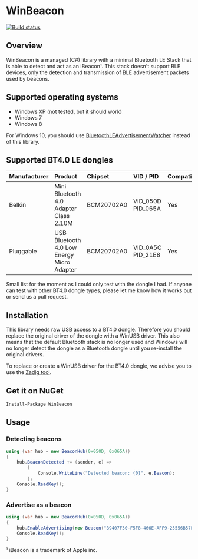 # WinBeacon

[![Build status](https://ci.appveyor.com/api/projects/status/qjr2y51nq77lihny/branch/master?svg=true)](https://ci.appveyor.com/project/huysentruitw/win-beacon/branch/master)

## Overview

WinBeacon is a managed (C#) library with a minimal Bluetooth LE Stack that is able to detect and act as an iBeacon¹. This stack doesn't support BLE devices, only the detection and transmission of BLE advertisement packets used by beacons.

## Supported operating systems

* Windows XP (not tested, but it should work)
* Windows 7
* Windows 8

For Windows 10, you should use [BluetoothLEAdvertisementWatcher](https://msdn.microsoft.com/en-us/library/windows.devices.bluetooth.advertisement.bluetoothleadvertisementwatcher.aspx) instead of this library.

## Supported BT4.0 LE dongles

| Manufacturer | Product | Chipset | VID / PID | Compatible |
| ------------ |:------- |:------- |:--------- |:---------- |
| Belkin | Mini Bluetooth 4.0 Adapter Class 2.10M | BCM20702A0 | VID_050D PID_065A | Yes |
| Pluggable | USB Bluetooth 4.0 Low Energy Micro Adapter | BCM20702A0 | VID_0A5C PID_21E8 | Yes |

Small list for the moment as I could only test with the dongle I had. If anyone can test with other BT4.0 dongle types, please let me know how it works out or send us a pull request.

## Installation 

This library needs raw USB access to a BT4.0 dongle. Therefore you should replace the original driver of the dongle with a WinUSB driver.
This also means that the default Bluetooth stack is no longer used and Windows will no longer detect the dongle as a Bluetooth dongle until you re-install the original drivers.

To replace or create a WinUSB driver for the BT4.0 dongle, we advise you to use the [Zadig tool](http://zadig.akeo.ie/).

## Get it on NuGet

    Install-Package WinBeacon

## Usage

### Detecting beacons

```C#
using (var hub = new BeaconHub(0x050D, 0x065A))
{
    hub.BeaconDetected += (sender, e) =>
		{
			Console.WriteLine("Detected beacon: {0}", e.Beacon);
		};
    Console.ReadKey();
}
```

### Advertise as a beacon

```C#
using (var hub = new BeaconHub(0x050D, 0x065A))
{
    hub.EnableAdvertising(new Beacon("B9407F30-F5F8-466E-AFF9-25556B57FE6D", 1000, 2000, -52));
    Console.ReadKey();
}
```

¹ iBeacon is a trademark of Apple inc.

